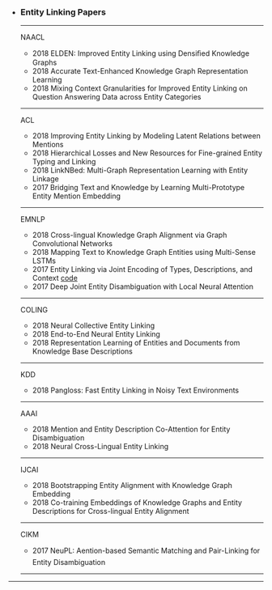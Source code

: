 + ### Entity Linking Papers
  *****

  NAACL
  + 2018 ELDEN: Improved Entity Linking using Densiﬁed Knowledge Graphs  
  + 2018 Accurate Text-Enhanced Knowledge Graph Representation Learning
  + 2018 Mixing Context Granularities for Improved Entity Linking on Question Answering Data across Entity Categories
  *****

  ACL
  + 2018 Improving Entity Linking by Modeling Latent Relations between Mentions
  + 2018 Hierarchical Losses and New Resources for Fine-grained Entity Typing and Linking
  + 2018 LinkNBed: Multi-Graph Representation Learning with Entity Linkage
  + 2017 Bridging Text and Knowledge by Learning Multi-Prototype Entity Mention Embedding
  *****


  EMNLP
  + 2018 Cross-lingual Knowledge Graph Alignment via Graph Convolutional Networks
  + 2018 Mapping Text to Knowledge Graph Entities using Multi-Sense LSTMs
  + 2017 Entity Linking via Joint Encoding of Types, Descriptions, and Context   [code](https://github.com/nitishgupta/neural-el/)
  + 2017 Deep Joint Entity Disambiguation with Local Neural Attention
  *****


  COLING
  + 2018 Neural Collective Entity Linking
  + 2018 End-to-End Neural Entity Linking
  + 2018 Representation Learning of Entities and Documents from Knowledge Base Descriptions
  *****

  KDD 
  + 2018 Pangloss: Fast Entity Linking in Noisy Text Environments
  *****

  AAAI
  + 2018 Mention and Entity Description Co-Attention for Entity Disambiguation
  + 2018 Neural Cross-Lingual Entity Linking
  *****

  IJCAI 
  + 2018 Bootstrapping Entity Alignment with Knowledge Graph Embedding
  + 2018 Co-training Embeddings of Knowledge Graphs and Entity Descriptions for Cross-lingual Entity Alignment
  ******

  CIKM
  + 2017 NeuPL: Aention-based Semantic Matching and Pair-Linking for Entity Disambiguation

  *****
*****